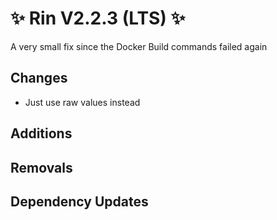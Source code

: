 # ✨ Rin V2.2.3 (LTS) ✨

A very small fix since the Docker Build commands failed again

## Changes
- Just use raw values instead
## Additions


## Removals

## Dependency Updates
